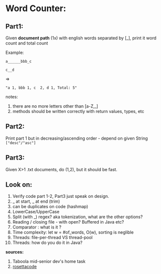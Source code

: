 # Word Counter:

## Part1:

Given **document path** (1x) with english words separated by [_], print it word count and total count

Example:

``a______bbb_c``

``c__d``

=> 

``"a 1,
bbb 1,
c  2,
d 1,
Total: 5"``

notes:
1. there are no more letters other than [a-Z,_]
2. methods should be written correctly with return values, types, etc


## Part2:

Print part 1 but in decreasing/ascending order - depend on given String ``["desc"/"asc"]``

## Part3:

Given X>1 .txt documents, do (1,2), but it should be fast.


## Look on:
1. Verify code part 1-2, Part3 just speak on design.
2. _ at start, _ at end (trim)
3. can be duplicates on code (hashmap)
4. LowerCase/UpperCase
5. Split (with _) regex? aka tokenization, what are the other options?
6. Reading / closing file - with open? Buffered in Java etc?
7. Comparator : what is it ?
8. Time complexity: let w = #of_words, O(w), sorting is neglible
9. Threads: file-per-thread VS thread-pool
10. Threads: how do you do it in Java?

**sources:**
1. Taboola mid-senior dev's home task
2. [rosettacode](https://rosettacode.org/wiki/Word_frequency)
